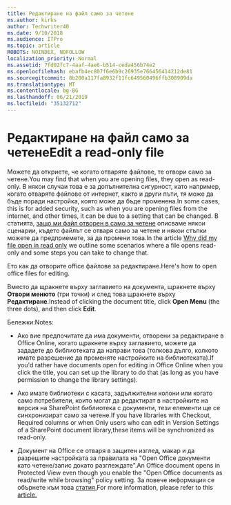 ```yaml
---
title: Редактиране на файл само за четене
ms.author: kirks
author: Techwriter40
ms.date: 9/10/2018
ms.audience: ITPro
ms.topic: article
ROBOTS: NOINDEX, NOFOLLOW
localization_priority: Normal
ms.assetid: 7fd02fc7-4aaf-4ae6-b514-ceda456b74e2
ms.openlocfilehash: ebafb4ec807f6e6b9c26935e766456414212de81
ms.sourcegitcommit: 8b200a117fa8932f11fc649560496ffb308909da
ms.translationtype: MT
ms.contentlocale: bg-BG
ms.lasthandoff: 06/21/2019
ms.locfileid: "35132712"
---
```

# <a name="edit-a-read-only-file"></a><span data-ttu-id="3da7e-102">Редактиране на файл само за четене</span><span class="sxs-lookup"><span data-stu-id="3da7e-102">Edit a read-only file</span></span>

<span data-ttu-id="3da7e-103">Можете да откриете, че когато отваряте файлове, те отвори само за четене.</span><span class="sxs-lookup"><span data-stu-id="3da7e-103">You may find that when you are opening files, they open as read-only.</span></span> <span data-ttu-id="3da7e-104">В някои случаи това е за допълнителна сигурност, като например, когато отваряте файлове от интернет, както и други пъти, тя може да бъде поради настройка, която може да бъде променена.</span><span class="sxs-lookup"><span data-stu-id="3da7e-104">In some cases, this is for added security, such as when you are opening files from the internet, and other times, it can be due to a setting that can be changed.</span></span> <span data-ttu-id="3da7e-105">В статията, [защо ми файл отворен в само за четене](https://support.office.com/article/Why-did-my-file-open-read-only-3ab4b792-da50-4b38-8628-14c64e1f1d15) описваме някои сценарии, където файлът се отваря само за четене и някои стъпки можете да предприемете, за да промени това.</span><span class="sxs-lookup"><span data-stu-id="3da7e-105">In the article [Why did my file open in read only](https://support.office.com/article/Why-did-my-file-open-read-only-3ab4b792-da50-4b38-8628-14c64e1f1d15) we outline some scenarios where a file opens read-only and some steps you can take to change that.</span></span>

<span data-ttu-id="3da7e-106">Ето как да отворите office файлове за редактиране.</span><span class="sxs-lookup"><span data-stu-id="3da7e-106">Here's how to open office files for editing.</span></span>

<span data-ttu-id="3da7e-107">Вместо да щракнете върху заглавието на документа, щракнете върху **Отвори менюто** (три точки) и след това щракнете върху **Редактиране**.</span><span class="sxs-lookup"><span data-stu-id="3da7e-107">Instead of clicking the document title, click **Open Menu** (the three dots), and then click **Edit**.</span></span>

<span data-ttu-id="3da7e-108">Бележки:</span><span class="sxs-lookup"><span data-stu-id="3da7e-108">Notes:</span></span>

- <span data-ttu-id="3da7e-109">Ако вие предпочитате да има документи, отворени за редактиране в Office Online, когато щракнете върху заглавието, можете да зададете до библиотеката да направи това (толкова дълго, колкото имате разрешение да променяте настройките на библиотеката).</span><span class="sxs-lookup"><span data-stu-id="3da7e-109">If you'd rather have documents open for editing in Office Online when you click the title, you can set up the library to do that (as long as you have permission to change the library settings).</span></span>

- <span data-ttu-id="3da7e-110">Ако имате библиотеки с касата, задължителни колони или когато само потребители, които могат да редактират в настройките на версия на SharePoint библиотека с документи, тези елементи ще се синхронизират само за четене.</span><span class="sxs-lookup"><span data-stu-id="3da7e-110">If you have libraries with Checkout, Required columns or when Only users who can edit in Version Settings of a SharePoint document library,these items will be synchronized as read-only.</span></span>

- <span data-ttu-id="3da7e-111">Документ на Office се отваря в защитен изглед, макар и да разрешите настройката за правилата на "Open Office документи като четене/запис докато разглеждате".</span><span class="sxs-lookup"><span data-stu-id="3da7e-111">An Office document opens in Protected View even though you enable the "Open Office documents as read/write while browsing" policy setting.</span></span> <span data-ttu-id="3da7e-112">За повече информация се обърнете към това [статия.](https://support.microsoft.com/help/983047/an-office-document-opens-in-protected-view-even-though-you-enable-the)</span><span class="sxs-lookup"><span data-stu-id="3da7e-112">For more information, please refer to this [article.](https://support.microsoft.com/help/983047/an-office-document-opens-in-protected-view-even-though-you-enable-the)</span></span>


